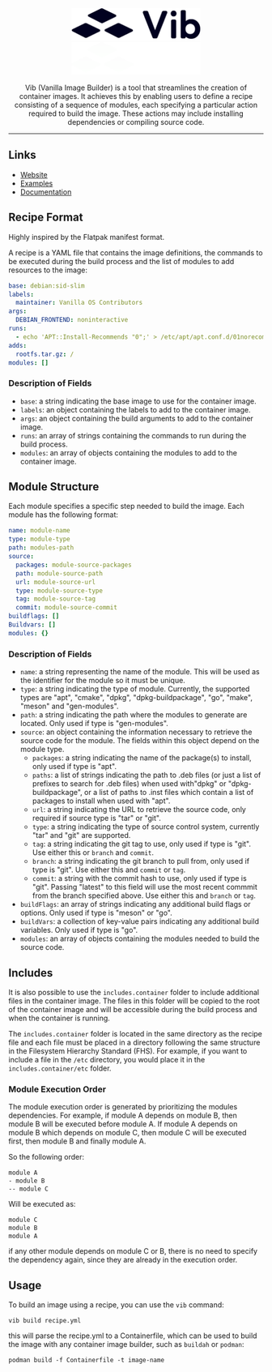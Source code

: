 <div align="center">
    <img src="docs/brand/logo/svg/full-mono-dark.svg#gh-light-mode-only" height="64">
    <img src="docs/brand/logo/svg/full-mono-light.svg#gh-dark-mode-only" height="64">
    <p>Vib (Vanilla Image Builder) is a tool that streamlines the creation of container images. It achieves this by enabling users to define a recipe consisting of a sequence of modules, each specifying a particular action required to build the image. These actions may include installing dependencies or compiling source code. 
</p>
    <hr />
</div>

## Links

- [Website](https://vib.vanillaos.org/)
- [Examples](https://vib.vanillaos.org/examples)
- [Documentation](https://docs.vanillaos.org/collections/vib)

## Recipe Format

Highly inspired by the Flatpak manifest format.

A recipe is a YAML file that contains the image definitions, the commands to be executed during the build process and the list of modules to add resources to the image:

```yaml
base: debian:sid-slim
labels:
  maintainer: Vanilla OS Contributors
args:
  DEBIAN_FRONTEND: noninteractive
runs:
  - echo 'APT::Install-Recommends "0";' > /etc/apt/apt.conf.d/01norecommends
adds:
  rootfs.tar.gz: /
modules: []
```

### Description of Fields

- `base`: a string indicating the base image to use for the container image.
- `labels`: an object containing the labels to add to the container image.
- `args`: an object containing the build arguments to add to the container image.
- `runs`: an array of strings containing the commands to run during the build process.
- `modules`: an array of objects containing the modules to add to the container image.

## Module Structure

Each module specifies a specific step needed to build the image. Each module has the following format:

```yaml
name: module-name
type: module-type
path: modules-path
source:
  packages: module-source-packages
  path: module-source-path
  url: module-source-url
  type: module-source-type
  tag: module-source-tag
  commit: module-source-commit
buildflags: []
Buildvars: []
modules: {}
```

### Description of Fields

- `name`: a string representing the name of the module. This will be used as the identifier for the module so it must be unique.
- `type`: a string indicating the type of module. Currently, the supported types are "apt", "cmake", "dpkg", "dpkg-buildpackage", "go", "make", "meson" and "gen-modules".
- `path`: a string indicating the path where the modules to generate are located. Only used if type is "gen-modules".
- `source`: an object containing the information necessary to retrieve the source code for the module. The fields within this object depend on the module type.
  - `packages`: a string indicating the name of the package(s) to install, only used if type is "apt".
  - `paths`: a list of strings indicating the path to .deb files (or just a list of prefixes to search for .deb files) when used with"dpkg" or "dpkg-buildpackage", or a list of paths to .inst files which contain a list of packages to install when used with "apt".
  - `url`: a string indicating the URL to retrieve the source code, only required if source type is "tar" or "git".
  - `type`: a string indicating the type of source control system, currently "tar" and "git" are supported.
  - `tag`: a string indicating the git tag to use, only used if type is "git". Use either this or `branch` and `commit`.
  - `branch`: a string indicating the git branch to pull from, only used if type is "git". Use either this and `commit` or `tag`.
  - `commit`: a string with the commit hash to use, only used if type is "git". Passing "latest" to this field will use the most recent commmit from the branch specified above. Use either this and `branch` or `tag`.
- `buildFlags`: an array of strings indicating any additional build flags or options. Only used if type is "meson" or "go".
- `buildVars`: a collection of key-value pairs indicating any additional build variables. Only used if type is "go".
- `modules`: an array of objects containing the modules needed to build the source code.

## Includes

It is also possible to use the `includes.container` folder to include additional files in the container image. The files in this folder will be copied to the root of the container image and will be accessible during the build process and when the container is running.

The `includes.container` folder is located in the same directory as the recipe file and each file must be placed in a directory following the same structure in the Filesystem Hierarchy Standard (FHS). For example, if you want to include a file in the `/etc` directory, you would place it in the `includes.container/etc` folder.

### Module Execution Order

The module execution order is generated by prioritizing the modules dependencies. For example, if module A depends on module B, then module B will be executed before module A. If module A depends on module B which depends on module C, then module C will be executed first, then module B and finally module A.

So the following order:

```
module A
- module B
-- module C
```

Will be executed as:

```
module C
module B
module A
```

if any other module depends on module C or B, there is no need to specify the dependency again, since they are already in the execution order.

## Usage

To build an image using a recipe, you can use the `vib` command:

```
vib build recipe.yml
```

this will parse the recipe.yml to a Containerfile, which can be used to build the image with any container image builder, such as `buildah` or `podman`:

```
podman build -f Containerfile -t image-name
```
